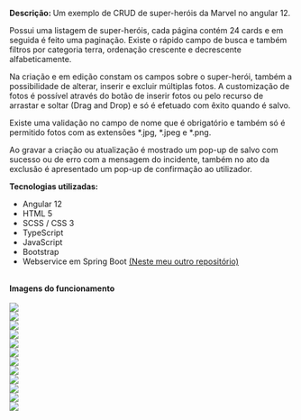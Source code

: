<b>Descrição: </b> Um exemplo de CRUD de super-heróis da Marvel no angular 12.  

Possui uma listagem de super-heróis, cada página contém 24 cards e em seguida é feito uma paginação. Existe o rápido campo de busca e também filtros por categoria terra, ordenação crescente e decrescente alfabeticamente.

Na criação e em edição constam os campos sobre o super-herói, também a possibilidade de alterar, inserir e excluir múltiplas fotos.
A customização de fotos é possível através do botão de inserir fotos ou pelo recurso de arrastar e soltar (Drag and Drop) e só é efetuado com êxito quando é salvo.

Existe uma validação no campo de nome que é obrigatório e também só é permitido fotos com as extensões *.jpg, *.jpeg e *.png. 

Ao gravar a criação ou atualização é mostrado um pop-up de salvo com sucesso ou de erro com a mensagem do incidente, também no ato da exclusão é apresentado um pop-up de confirmação ao utilizador.


<b>Tecnologias utilizadas:</b>
<ul>
  <li>Angular 12</li>
  <li>HTML 5 </li>
  <li>SCSS / CSS 3</li>
  <li>TypeScript</li>
  <li>JavaScript</li>
  <li>Bootstrap</li>
  <li>Webservice em Spring Boot <a href="https://github.com/dustanisci/api-marvel" target="_blank">(Neste meu outro repositório)</a></li>
</ul>
<br/>
<b>Imagens do funcionamento</b>
<br/><br/>
<img src="https://raw.githubusercontent.com/eduardostanisci/backup-image/master/marvel/1.jpg" />
<br/>
<img src="https://raw.githubusercontent.com/eduardostanisci/backup-image/master/marvel/2.jpg" />
<br/>
<img src="https://raw.githubusercontent.com/eduardostanisci/backup-image/master/marvel/3.jpg" />
<br/>
<img src="https://raw.githubusercontent.com/eduardostanisci/backup-image/master/marvel/4.jpg" />
<br/>
<img src="https://raw.githubusercontent.com/eduardostanisci/backup-image/master/marvel/5.jpg" />
<br/>
<img src="https://raw.githubusercontent.com/eduardostanisci/backup-image/master/marvel/6.jpg" />
<br/>
<img src="https://raw.githubusercontent.com/eduardostanisci/backup-image/master/marvel/7.jpg" />
<br/>
<img src="https://raw.githubusercontent.com/eduardostanisci/backup-image/master/marvel/8.jpg" />
<br/>
<img src="https://raw.githubusercontent.com/eduardostanisci/backup-image/master/marvel/9.jpg" />
<br/>
<img src="https://raw.githubusercontent.com/eduardostanisci/backup-image/master/marvel/10.jpg" />
<br/>
<img src="https://raw.githubusercontent.com/eduardostanisci/backup-image/master/marvel/11.jpg" />
<br/>
<img src="https://raw.githubusercontent.com/eduardostanisci/backup-image/master/marvel/12.jpg" />
